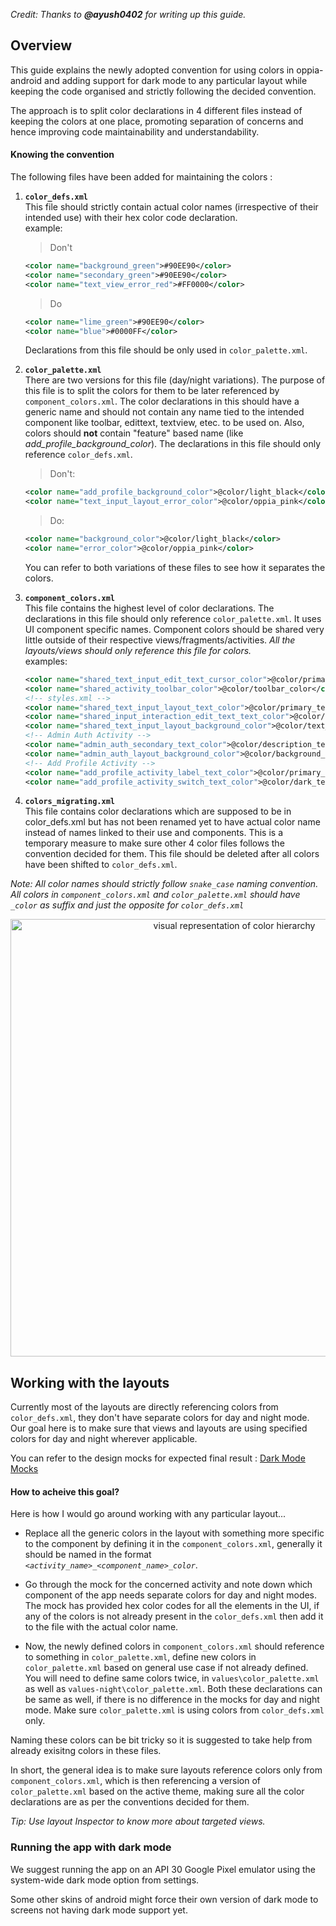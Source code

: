_Credit: Thanks to **@ayush0402** for writing up this guide._

## Overview
This guide explains the newly adopted convention for using colors in oppia-android and adding support for dark mode 
to any particular layout while keeping the code organised and strictly following the decided convention.

The approach is to split color declarations in 4 different files instead of keeping the colors at one place, promoting separation of 
concerns and hence improving code maintainability and understandability.



#### Knowing the convention

The following files have been added for maintaining the colors : 
1. **`color_defs.xml`**<br>
	 This file should strictly contain actual color names (irrespective of their intended use) with their hex color code declaration.<br>
	 example:<br>
	 > Don't
	 ```xml
	 <color name="background_green">#90EE90</color>
	 <color name="secondary_green">#90EE90</color>
	 <color name="text_view_error_red">#FF0000</color>
	 ```
	 > Do
	 ```xml
	 <color name="lime_green">#90EE90</color>
	 <color name="blue">#0000FF</color>
	 ```
	 Declarations from this file should be only used in `color_palette.xml`.

2. **`color_palette.xml`**<br>
	There are two versions for this file (day/night variations). The purpose of this file is to split the colors for them to be later referenced by `component_colors.xml`. The color declarations in this should have a generic name and should not contain any name tied to the intended component like toolbar, edittext, textview, etec. to be used on. Also, colors should **not** contain "feature" based name (like *add_profile_background_color*).
	The declarations in this file should only reference `color_defs.xml`.
	>Don't:
	```xml
 	<color name="add_profile_background_color">@color/light_black</color>
 	<color name="text_input_layout_error_color">@color/oppia_pink</color>
	```
	>Do:
	```xml
 	<color name="background_color">@color/light_black</color>
 	<color name="error_color">@color/oppia_pink</color>
	```
	You can refer to both variations of these files to see how it separates the colors.
3. **`component_colors.xml`**<br>
	This file contains the highest level of color declarations. The declarations in this file should only reference `color_palette.xml`. It uses UI component specific names. Component colors should be shared very little outside of their respective views/fragments/activities. *All the layouts/views should only reference this file for colors.*<br>
	examples:<br>
	```xml
 	<color name="shared_text_input_edit_text_cursor_color">@color/primary_text_color</color>
  	<color name="shared_activity_toolbar_color">@color/toolbar_color</color>
  	<!-- styles.xml -->
  	<color name="shared_text_input_layout_text_color">@color/primary_text_color</color>
  	<color name="shared_input_interaction_edit_text_text_color">@color/primary_text_color</color>
  	<color name="shared_text_input_layout_background_color">@color/text_input_background_color</color>
  	<!-- Admin Auth Activity -->
  	<color name="admin_auth_secondary_text_color">@color/description_text_color</color>
  	<color name="admin_auth_layout_background_color">@color/background_color</color>
  	<!-- Add Profile Activity -->
  	<color name="add_profile_activity_label_text_color">@color/primary_text_color</color>
  	<color name="add_profile_activity_switch_text_color">@color/dark_text_color</color>
	```
4. **`colors_migrating.xml`**<br>
	This file contains color declarations which are supposed to be in color_defs.xml but has not been renamed yet to have actual color name instead of names linked to their use and components. This is a temporary measure to make sure other 4 color files follows the convention decided for them.
	This file should be deleted after all colors have been shifted to `color_defs.xml`.<br>

*Note: All color names should strictly follow `snake_case` naming convention.*<br>
*All colors in `component_colors.xml` and `color_palette.xml` should have `_color` as suffix and just the opposite for `color_defs.xml`*


<p align="center">
<img src="https://user-images.githubusercontent.com/76056229/153405110-a1c547b4-e8b8-4539-89dd-efe15dbb1b0d.png" width="700px" alt="visual representation of color hierarchy"></p>

## Working with the layouts
Currently most of the layouts are directly referencing colors from `color_defs.xml`, they don't have separate colors for day and night mode. Our goal here is to make sure that views and layouts are using specified colors for day and night wherever applicable.

You can refer to the design mocks for expected final result : [Dark Mode Mocks](https://xd.adobe.com/view/c05e9343-60f6-4c11-84ac-c756b75b940f-950d/grid/)

#### How to acheive this goal?
Here is how I would go around working with any particular layout...<br>

- Replace all the generic colors in the layout with something more specific to the component by defining it in the `component_colors.xml`, generally it should be named in the format *`<activity_name>_<component_name>_color`*. 

- Go through the mock for the concerned activity and note down which component of the app needs separate colors for day and night modes. The mock has provided hex color codes for all the elements in the UI, if any of the colors is not already present in the `color_defs.xml` then add it to the file with the actual color name.

- Now, the newly defined colors in `component_colors.xml` should reference to something in `color_palette.xml`, define new colors in `color_palette.xml` based on general use case if not already defined. You will need to define same colors twice, in `values\color_palette.xml` as well as `values-night\color_palette.xml`. Both these declarations can be same as well, if there is no difference in the mocks for day and night mode. Make sure `color_palette.xml` is using colors from `color_defs.xml` only.

Naming these colors can be bit tricky so it is suggested to take help from already exisitng colors in these files.

In short, the general idea is to make sure layouts reference colors only from `component_colors.xml`, which is then referencing a version of `color_palette.xml` based on the active theme, making sure all the color declarations are as per the conventions decided for them.

*Tip: Use layout Inspector to know more about targeted views.*

### Running the app with dark mode
We suggest running the app on an API 30 Google Pixel emulator using the system-wide dark mode option from settings.<br>

Some other skins of android might force their own version of dark mode to screens not having dark mode support yet.

